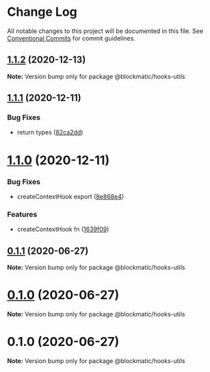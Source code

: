 # Change Log

All notable changes to this project will be documented in this file.
See [Conventional Commits](https://conventionalcommits.org) for commit guidelines.

## [1.1.2](https://github.com/blockmatic/hooks-utils/compare/@blockmatic/hooks-utils@1.1.1...@blockmatic/hooks-utils@1.1.2) (2020-12-13)

**Note:** Version bump only for package @blockmatic/hooks-utils





## [1.1.1](https://github.com/blockmatic/hooks-utils/compare/@blockmatic/hooks-utils@1.1.0...@blockmatic/hooks-utils@1.1.1) (2020-12-11)


### Bug Fixes

* return types ([82ca2dd](https://github.com/blockmatic/hooks-utils/commit/82ca2dd1b45e4c2048abd088b2aa3c0de19070f4))





# [1.1.0](https://github.com/blockmatic/hooks-utils/compare/@blockmatic/hooks-utils@0.1.1...@blockmatic/hooks-utils@1.1.0) (2020-12-11)


### Bug Fixes

* createContextHook export ([8e868e4](https://github.com/blockmatic/hooks-utils/commit/8e868e420968f6f1c29aef514bf852a58dab32dd))


### Features

* createContextHook fn ([1639f09](https://github.com/blockmatic/hooks-utils/commit/1639f091801632da1344e6a056d2fcfe065ca90f))





## [0.1.1](https://github.com/blockmatic/hooks-utils/compare/@blockmatic/hooks-utils@0.1.0...@blockmatic/hooks-utils@0.1.1) (2020-06-27)

**Note:** Version bump only for package @blockmatic/hooks-utils





# [0.1.0](https://github.com/blockmatic/hooks-utils/compare/@blockmatic/hooks-utils@0.1.0...@blockmatic/hooks-utils@0.1.0) (2020-06-27)

**Note:** Version bump only for package @blockmatic/hooks-utils





# 0.1.0 (2020-06-27)

**Note:** Version bump only for package @blockmatic/hooks-utils
